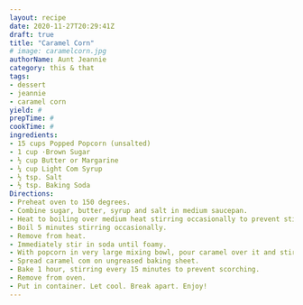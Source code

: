 ```yaml
--- 
layout: recipe 
date: 2020-11-27T20:29:41Z 
draft: true 
title: "Caramel Corn" 
# image: caramelcorn.jpg 
authorName: Aunt Jeannie 
category: this & that 
tags: 
- dessert 
- jeannie 
- caramel corn 
yield: # 
prepTime: # 
cookTime: # 
ingredients: 
- 15 cups Popped Popcorn (unsalted) 
- 1 cup ·Brown Sugar 
- ½ cup Butter or Margarine 
- ¼ cup Light Com Syrup 
- ½ tsp. Salt 
- ½ tsp. Baking Soda 
Directions: 
- Preheat oven to 150 degrees. 
- Combine sugar, butter, syrup and salt in medium saucepan. 
- Heat to boiling over medium heat stirring occasionally to prevent sticking. 
- Boil 5 minutes stirring occasionally. 
- Remove from heat. 
- Immediately stir in soda until foamy. 
- With popcorn in very large mixing bowl, pour caramel over it and stir to coat (be careful, caramel is very hot). 
- Spread caramel com on ungreased baking sheet. 
- Bake 1 hour, stirring every 15 minutes to prevent scorching. 
- Remove from oven. 
- Put in container. Let cool. Break apart. Enjoy! 
---
```


